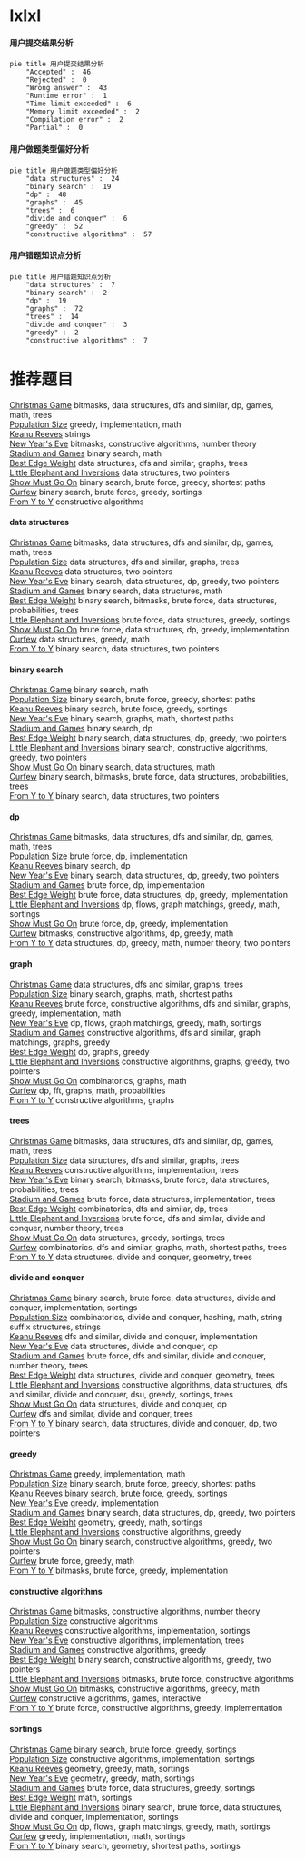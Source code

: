 # lxlxl
<!-- tabs:start -->
#### **用户提交结果分析**

```mermaid
pie title 用户提交结果分析
    "Accepted" :  46
    "Rejected" :  0
    "Wrong answer" :  43
    "Runtime error" :  1
    "Time limit exceeded" :  6
    "Memory limit exceeded" :  2
    "Compilation error" :  2
    "Partial" :  0
```
#### **用户做题类型偏好分析**

```mermaid
pie title 用户做题类型偏好分析
    "data structures" :  24
    "binary search" :  19
    "dp" :  48
    "graphs" :  45
    "trees" :  6
    "divide and conquer" :  6
    "greedy" :  52
    "constructive algorithms" :  57
```
#### **用户错题知识点分析**

```mermaid
pie title 用户错题知识点分析
    "data structures" :  7
    "binary search" :  2
    "dp" :  19
    "graphs" :  72
    "trees" :  14
    "divide and conquer" :  3
    "greedy" :  2
    "constructive algorithms" :  7
```
<!-- tabs:end -->
# 推荐题目
[Christmas Game](http://codeforces.com/problemset/problem/1498/F)		bitmasks,
                        data structures,
                        dfs and similar,
                        dp,
                        games,
                        math,
                        trees		  
[Population Size](http://codeforces.com/problemset/problem/416/D)		greedy,
                        implementation,
                        math		  
[Keanu Reeves](http://codeforces.com/problemset/problem/1189/A)		strings		  
[New Year's Eve](http://codeforces.com/problemset/problem/912/B)		bitmasks,
                        constructive algorithms,
                        number theory		  
[Stadium and Games](http://codeforces.com/problemset/problem/325/B)		binary search,
                        math		  
[Best Edge Weight](http://codeforces.com/problemset/problem/827/D)		data structures,
                        dfs and similar,
                        graphs,
                        trees		  
[Little Elephant and Inversions](http://codeforces.com/problemset/problem/220/E)		data structures,
                        two pointers		  
[Show Must Go On](http://codeforces.com/problemset/problem/1250/I)		binary search,
                        brute force,
                        greedy,
                        shortest paths		  
[Curfew](http://codeforces.com/problemset/problem/949/D)		binary search,
                        brute force,
                        greedy,
                        sortings		  
[From Y to Y](http://codeforces.com/problemset/problem/848/A)		constructive algorithms		  
<!-- tabs:start -->
#### **data structures**
[Christmas Game](http://codeforces.com/problemset/problem/1498/F)		bitmasks,
                        data structures,
                        dfs and similar,
                        dp,
                        games,
                        math,
                        trees		  
[Population Size](http://codeforces.com/problemset/problem/827/D)		data structures,
                        dfs and similar,
                        graphs,
                        trees		  
[Keanu Reeves](http://codeforces.com/problemset/problem/220/E)		data structures,
                        two pointers		  
[New Year's Eve](http://codeforces.com/problemset/problem/1492/C)		binary search,
                        data structures,
                        dp,
                        greedy,
                        two pointers		  
[Stadium and Games](http://codeforces.com/problemset/problem/1490/G)		binary search,
                        data structures,
                        math		  
[Best Edge Weight](http://codeforces.com/problemset/problem/1479/D)		binary search,
                        bitmasks,
                        brute force,
                        data structures,
                        probabilities,
                        trees		  
[Little Elephant and Inversions](http://codeforces.com/problemset/problem/1497/A)		brute force,
                        data structures,
                        greedy,
                        sortings		  
[Show Must Go On](http://codeforces.com/problemset/problem/1491/C)		brute force,
                        data structures,
                        dp,
                        greedy,
                        implementation		  
[Curfew](http://codeforces.com/problemset/problem/1492/B)		data structures,
                        greedy,
                        math		  
[From Y to Y](http://codeforces.com/problemset/problem/1436/E)		binary search,
                        data structures,
                        two pointers		  
#### **binary search**
[Christmas Game](http://codeforces.com/problemset/problem/325/B)		binary search,
                        math		  
[Population Size](http://codeforces.com/problemset/problem/1250/I)		binary search,
                        brute force,
                        greedy,
                        shortest paths		  
[Keanu Reeves](http://codeforces.com/problemset/problem/949/D)		binary search,
                        brute force,
                        greedy,
                        sortings		  
[New Year's Eve](http://codeforces.com/problemset/problem/97/C)		binary search,
                        graphs,
                        math,
                        shortest paths		  
[Stadium and Games](http://codeforces.com/problemset/problem/721/E)		binary search,
                        dp		  
[Best Edge Weight](http://codeforces.com/problemset/problem/1492/C)		binary search,
                        data structures,
                        dp,
                        greedy,
                        two pointers		  
[Little Elephant and Inversions](http://codeforces.com/problemset/problem/1463/D)		binary search,
                        constructive algorithms,
                        greedy,
                        two pointers		  
[Show Must Go On](http://codeforces.com/problemset/problem/1490/G)		binary search,
                        data structures,
                        math		  
[Curfew](http://codeforces.com/problemset/problem/1479/D)		binary search,
                        bitmasks,
                        brute force,
                        data structures,
                        probabilities,
                        trees		  
[From Y to Y](http://codeforces.com/problemset/problem/1436/E)		binary search,
                        data structures,
                        two pointers		  
#### **dp**
[Christmas Game](http://codeforces.com/problemset/problem/1498/F)		bitmasks,
                        data structures,
                        dfs and similar,
                        dp,
                        games,
                        math,
                        trees		  
[Population Size](https://codeforces.com/contest/1457/problem/C)		brute force,
                        dp,
                        implementation		  
[Keanu Reeves](http://codeforces.com/problemset/problem/721/E)		binary search,
                        dp		  
[New Year's Eve](http://codeforces.com/problemset/problem/1492/C)		binary search,
                        data structures,
                        dp,
                        greedy,
                        two pointers		  
[Stadium and Games](https://codeforces.com/contest/1457/problem/C)		brute force,
                        dp,
                        implementation		  
[Best Edge Weight](http://codeforces.com/problemset/problem/1491/C)		brute force,
                        data structures,
                        dp,
                        greedy,
                        implementation		  
[Little Elephant and Inversions](http://codeforces.com/problemset/problem/1437/C)		dp,
                        flows,
                        graph matchings,
                        greedy,
                        math,
                        sortings		  
[Show Must Go On](http://codeforces.com/problemset/problem/1499/B)		brute force,
                        dp,
                        greedy,
                        implementation		  
[Curfew](http://codeforces.com/problemset/problem/1491/D)		bitmasks,
                        constructive algorithms,
                        dp,
                        greedy,
                        math		  
[From Y to Y](http://codeforces.com/problemset/problem/1497/E1)		data structures,
                        dp,
                        greedy,
                        math,
                        number theory,
                        two pointers		  
#### **graph**
[Christmas Game](http://codeforces.com/problemset/problem/827/D)		data structures,
                        dfs and similar,
                        graphs,
                        trees		  
[Population Size](http://codeforces.com/problemset/problem/97/C)		binary search,
                        graphs,
                        math,
                        shortest paths		  
[Keanu Reeves](http://codeforces.com/problemset/problem/1487/C)		brute force,
                        constructive algorithms,
                        dfs and similar,
                        graphs,
                        greedy,
                        implementation,
                        math		  
[New Year's Eve](http://codeforces.com/problemset/problem/1437/C)		dp,
                        flows,
                        graph matchings,
                        greedy,
                        math,
                        sortings		  
[Stadium and Games](http://codeforces.com/problemset/problem/1470/D)		constructive algorithms,
                        dfs and similar,
                        graph matchings,
                        graphs,
                        greedy		  
[Best Edge Weight](http://codeforces.com/problemset/problem/1476/C)		dp,
                        graphs,
                        greedy		  
[Little Elephant and Inversions](http://codeforces.com/problemset/problem/1304/D)		constructive algorithms,
                        graphs,
                        greedy,
                        two pointers		  
[Show Must Go On](http://codeforces.com/problemset/problem/1475/C)		combinatorics,
                        graphs,
                        math		  
[Curfew](http://codeforces.com/problemset/problem/553/E)		dp,
                        fft,
                        graphs,
                        math,
                        probabilities		  
[From Y to Y](http://codeforces.com/problemset/problem/1495/C)		constructive algorithms,
                        graphs		  
#### **trees**
[Christmas Game](http://codeforces.com/problemset/problem/1498/F)		bitmasks,
                        data structures,
                        dfs and similar,
                        dp,
                        games,
                        math,
                        trees		  
[Population Size](http://codeforces.com/problemset/problem/827/D)		data structures,
                        dfs and similar,
                        graphs,
                        trees		  
[Keanu Reeves](https://codeforces.com/contest/1087/problem/D)		constructive algorithms,
                        implementation,
                        trees		  
[New Year's Eve](http://codeforces.com/problemset/problem/1479/D)		binary search,
                        bitmasks,
                        brute force,
                        data structures,
                        probabilities,
                        trees		  
[Stadium and Games](http://codeforces.com/problemset/problem/1511/C)		brute force,
                        data structures,
                        implementation,
                        trees		  
[Best Edge Weight](http://codeforces.com/problemset/problem/1499/F)		combinatorics,
                        dfs and similar,
                        dp,
                        trees		  
[Little Elephant and Inversions](http://codeforces.com/problemset/problem/1491/E)		brute force,
                        dfs and similar,
                        divide and conquer,
                        number theory,
                        trees		  
[Show Must Go On](http://codeforces.com/problemset/problem/1466/D)		data structures,
                        greedy,
                        sortings,
                        trees		  
[Curfew](http://codeforces.com/problemset/problem/1495/D)		combinatorics,
                        dfs and similar,
                        graphs,
                        math,
                        shortest paths,
                        trees		  
[From Y to Y](http://codeforces.com/problemset/problem/1303/G)		data structures,
                        divide and conquer,
                        geometry,
                        trees		  
#### **divide and conquer**
[Christmas Game](http://codeforces.com/problemset/problem/1461/D)		binary search,
                        brute force,
                        data structures,
                        divide and conquer,
                        implementation,
                        sortings		  
[Population Size](http://codeforces.com/problemset/problem/1466/G)		combinatorics,
                        divide and conquer,
                        hashing,
                        math,
                        string suffix structures,
                        strings		  
[Keanu Reeves](http://codeforces.com/problemset/problem/1490/D)		dfs and similar,
                        divide and conquer,
                        implementation		  
[New Year's Eve](https://codeforces.com/contest/1483/problem/C)		data structures,
                        divide and conquer,
                        dp		  
[Stadium and Games](http://codeforces.com/problemset/problem/1491/E)		brute force,
                        dfs and similar,
                        divide and conquer,
                        number theory,
                        trees		  
[Best Edge Weight](http://codeforces.com/problemset/problem/1303/G)		data structures,
                        divide and conquer,
                        geometry,
                        trees		  
[Little Elephant and Inversions](http://codeforces.com/problemset/problem/1494/D)		constructive algorithms,
                        data structures,
                        dfs and similar,
                        divide and conquer,
                        dsu,
                        greedy,
                        sortings,
                        trees		  
[Show Must Go On](http://codeforces.com/problemset/problem/1482/E)		data structures,
                        divide and conquer,
                        dp		  
[Curfew](http://codeforces.com/problemset/problem/566/C)		dfs and similar,
                        divide and conquer,
                        trees		  
[From Y to Y](http://codeforces.com/problemset/problem/1428/F)		binary search,
                        data structures,
                        divide and conquer,
                        dp,
                        two pointers		  
#### **greedy**
[Christmas Game](http://codeforces.com/problemset/problem/416/D)		greedy,
                        implementation,
                        math		  
[Population Size](http://codeforces.com/problemset/problem/1250/I)		binary search,
                        brute force,
                        greedy,
                        shortest paths		  
[Keanu Reeves](http://codeforces.com/problemset/problem/949/D)		binary search,
                        brute force,
                        greedy,
                        sortings		  
[New Year's Eve](http://codeforces.com/problemset/problem/1433/B)		greedy,
                        implementation		  
[Stadium and Games](http://codeforces.com/problemset/problem/1492/C)		binary search,
                        data structures,
                        dp,
                        greedy,
                        two pointers		  
[Best Edge Weight](https://codeforces.com/contest/1496/problem/C)		geometry,
                        greedy,
                        math,
                        sortings		  
[Little Elephant and Inversions](http://codeforces.com/problemset/problem/1493/A)		constructive algorithms,
                        greedy		  
[Show Must Go On](http://codeforces.com/problemset/problem/1463/D)		binary search,
                        constructive algorithms,
                        greedy,
                        two pointers		  
[Curfew](http://codeforces.com/problemset/problem/1462/C)		brute force,
                        greedy,
                        math		  
[From Y to Y](http://codeforces.com/problemset/problem/1494/B)		bitmasks,
                        brute force,
                        greedy,
                        implementation		  
#### **constructive algorithms**
[Christmas Game](http://codeforces.com/problemset/problem/912/B)		bitmasks,
                        constructive algorithms,
                        number theory		  
[Population Size](http://codeforces.com/problemset/problem/848/A)		constructive algorithms		  
[Keanu Reeves](http://codeforces.com/problemset/problem/347/A)		constructive algorithms,
                        implementation,
                        sortings		  
[New Year's Eve](https://codeforces.com/contest/1087/problem/D)		constructive algorithms,
                        implementation,
                        trees		  
[Stadium and Games](http://codeforces.com/problemset/problem/1493/A)		constructive algorithms,
                        greedy		  
[Best Edge Weight](http://codeforces.com/problemset/problem/1463/D)		binary search,
                        constructive algorithms,
                        greedy,
                        two pointers		  
[Little Elephant and Inversions](https://codeforces.com/contest/1456/problem/B)		bitmasks,
                        brute force,
                        constructive algorithms		  
[Show Must Go On](http://codeforces.com/problemset/problem/1492/D)		bitmasks,
                        constructive algorithms,
                        greedy,
                        math		  
[Curfew](https://codeforces.com/contest/1504/problem/D)		constructive algorithms,
                        games,
                        interactive		  
[From Y to Y](https://codeforces.com/contest/1483/problem/A)		brute force,
                        constructive algorithms,
                        greedy,
                        implementation		  
#### **sortings**
[Christmas Game](http://codeforces.com/problemset/problem/949/D)		binary search,
                        brute force,
                        greedy,
                        sortings		  
[Population Size](http://codeforces.com/problemset/problem/347/A)		constructive algorithms,
                        implementation,
                        sortings		  
[Keanu Reeves](https://codeforces.com/contest/1496/problem/C)		geometry,
                        greedy,
                        math,
                        sortings		  
[New Year's Eve](http://codeforces.com/problemset/problem/1495/A)		geometry,
                        greedy,
                        math,
                        sortings		  
[Stadium and Games](http://codeforces.com/problemset/problem/1497/A)		brute force,
                        data structures,
                        greedy,
                        sortings		  
[Best Edge Weight](http://codeforces.com/problemset/problem/1427/A)		math,
                        sortings		  
[Little Elephant and Inversions](http://codeforces.com/problemset/problem/1461/D)		binary search,
                        brute force,
                        data structures,
                        divide and conquer,
                        implementation,
                        sortings		  
[Show Must Go On](http://codeforces.com/problemset/problem/1437/C)		dp,
                        flows,
                        graph matchings,
                        greedy,
                        math,
                        sortings		  
[Curfew](http://codeforces.com/problemset/problem/1473/A)		greedy,
                        implementation,
                        math,
                        sortings		  
[From Y to Y](http://codeforces.com/problemset/problem/1486/B)		binary search,
                        geometry,
                        shortest paths,
                        sortings		  
<!-- tabs:end -->
